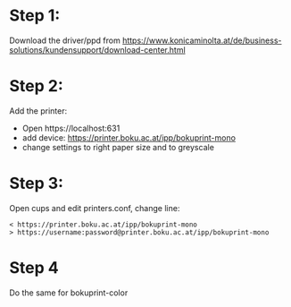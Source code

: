 # Step 1:

Download the driver/ppd from https://www.konicaminolta.at/de/business-solutions/kundensupport/download-center.html

# Step 2:

Add the printer:

- Open https://localhost:631
- add device: https://printer.boku.ac.at/ipp/bokuprint-mono
- change settings to right paper size and to greyscale

# Step 3:

Open cups and edit printers.conf, change line:

```
< https://printer.boku.ac.at/ipp/bokuprint-mono
> https://username:password@printer.boku.ac.at/ipp/bokuprint-mono
```

# Step 4

Do the same for bokuprint-color
